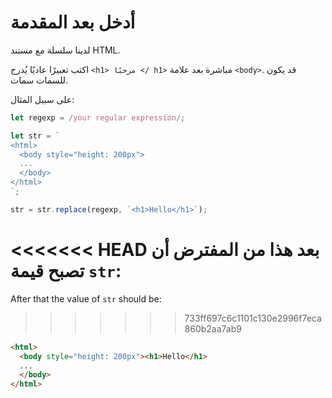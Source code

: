 # أدخل بعد المقدمة

لدينا سلسلة مع مستند HTML.

اكتب تعبيرًا عاديًا يُدرج `<h1> مرحبًا </ h1>` مباشرة بعد علامة `<body>`. قد يكون للسمات سمات.

على سبيل المثال:

```js
let regexp = /your regular expression/;

let str = `
<html>
  <body style="height: 200px">
  ...
  </body>
</html>
`;

str = str.replace(regexp, `<h1>Hello</h1>`);
```

<<<<<<< HEAD
بعد هذا من المفترض أن تصبح قيمة `str`: 
=======
After that the value of `str` should be:

>>>>>>> 733ff697c6c1101c130e2996f7eca860b2aa7ab9
```html
<html>
  <body style="height: 200px"><h1>Hello</h1>
  ...
  </body>
</html>
```
